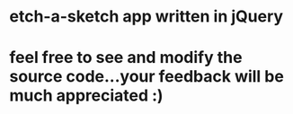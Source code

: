 # etch-a-sketch app written in jQuery
# feel free to see and modify the source code...your feedback will be much appreciated :)
